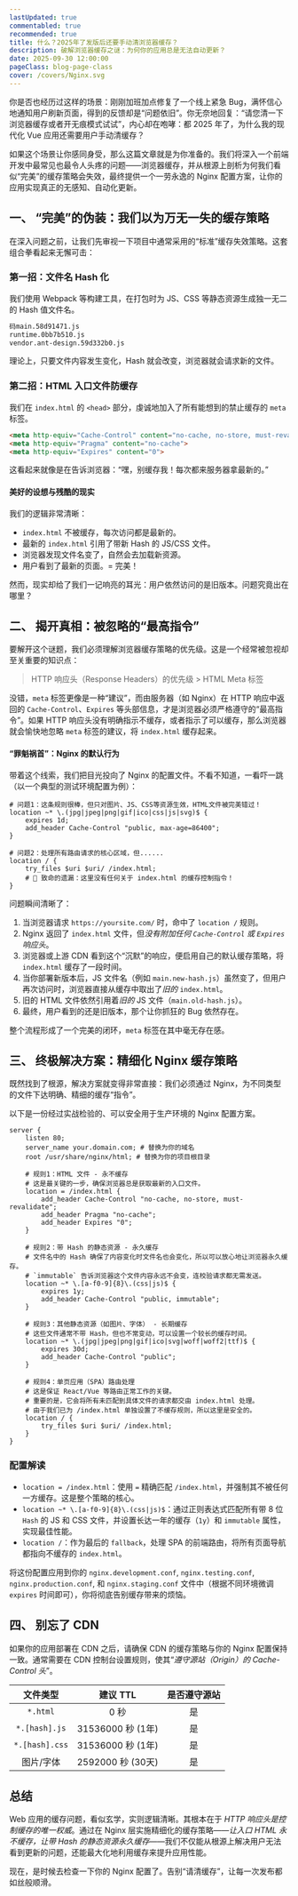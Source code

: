 ```yaml
---
lastUpdated: true
commentabled: true
recommended: true
title: 什么？2025年了发版后还要手动清浏览器缓存？
description: 破解浏览器缓存之谜：为何你的应用总是无法自动更新？
date: 2025-09-30 12:00:00 
pageClass: blog-page-class
cover: /covers/Nginx.svg
---
```



你是否也经历过这样的场景：刚刚加班加点修复了一个线上紧急 Bug，满怀信心地通知用户刷新页面，得到的反馈却是“问题依旧”。你无奈地回复：“请您清一下浏览器缓存或者开无痕模式试试”，内心却在咆哮：都 2025 年了，为什么我的现代化 Vue 应用还需要用户手动清缓存？

如果这个场景让你感同身受，那么这篇文章就是为你准备的。我们将深入一个前端开发中最常见也最令人头疼的问题——浏览器缓存，并从根源上剖析为何我们看似“完美”的缓存策略会失效，最终提供一个一劳永逸的 Nginx 配置方案，让你的应用实现真正的无感知、自动化更新。

## 一、 “完美”的伪装：我们以为万无一失的缓存策略 ##

在深入问题之前，让我们先审视一下项目中通常采用的“标准”缓存失效策略。这套组合拳看起来无懈可击：

### 第一招：文件名 Hash 化 ##

我们使用 Webpack 等构建工具，在打包时为 JS、CSS 等静态资源生成独一无二的 Hash 值文件名。

```bash
码main.58d91471.js
runtime.0bb7b510.js
vendor.ant-design.59d332b0.js
```

理论上，只要文件内容发生变化，Hash 就会改变，浏览器就会请求新的文件。

### 第二招：HTML 入口文件防缓存 ###

我们在 `index.html` 的 `<head>` 部分，虔诚地加入了所有能想到的禁止缓存的 `meta` 标签。

```html
<meta http-equiv="Cache-Control" content="no-cache, no-store, must-revalidate">
<meta http-equiv="Pragma" content="no-cache">
<meta http-equiv="Expires" content="0">
```

这看起来就像是在告诉浏览器：“嘿，别缓存我！每次都来服务器拿最新的。”

#### 美好的设想与残酷的现实 ####

我们的逻辑非常清晰：

- `index.html` 不被缓存，每次访问都是最新的。
- 最新的 `index.html` 引用了带新 Hash 的 JS/CSS 文件。
- 浏览器发现文件名变了，自然会去加载新资源。
- 用户看到了最新的页面。= 完美！

然而，现实却给了我们一记响亮的耳光：用户依然访问的是旧版本。问题究竟出在哪里？

## 二、 揭开真相：被忽略的“最高指令” ##

要解开这个谜题，我们必须理解浏览器缓存策略的优先级。这是一个经常被忽视却至关重要的知识点：

> HTTP 响应头（Response Headers）的优先级 > HTML Meta 标签

没错，`meta` 标签更像是一种“建议”，而由服务器（如 Nginx）在 HTTP 响应中返回的 `Cache-Control`、`Expires` 等头部信息，才是浏览器必须严格遵守的“最高指令”。如果 HTTP 响应头没有明确指示不缓存，或者指示了可以缓存，那么浏览器就会愉快地忽略 `meta` 标签的建议，将 `index.html` 缓存起来。

#### “罪魁祸首”：Nginx 的默认行为 ####

带着这个线索，我们把目光投向了 Nginx 的配置文件。不看不知道，一看吓一跳（以一个典型的测试环境配置为例）：

```nginx
# 问题1：这条规则很棒，但只对图片、JS、CSS等资源生效，HTML文件被完美错过！
location ~* \.(jpg|jpeg|png|gif|ico|css|js|svg)$ {
    expires 1d;
    add_header Cache-Control "public, max-age=86400";
}

# 问题2：处理所有路由请求的核心区域，但......
location / {
    try_files $uri $uri/ /index.html;
    # 🔴 致命的遗漏：这里没有任何关于 index.html 的缓存控制指令！
}
```

问题瞬间清晰了：

1. 当浏览器请求 `https://yoursite.com/` 时，命中了 `location /` 规则。
2. Nginx 返回了 `index.html` 文件，但*没有附加任何 `Cache-Control` 或 `Expires` 响应头*。
3. 浏览器或上游 CDN 看到这个“沉默”的响应，便启用自己的默认缓存策略，将 `index.html` 缓存了一段时间。
4. 当你部署新版本后，JS 文件名（例如 `main.new-hash.js`）虽然变了，但用户再次访问时，浏览器直接从缓存中取出了*旧的* `index.html`。
5. 旧的 HTML 文件依然引用着*旧的* JS 文件（`main.old-hash.js`）。
6. 最终，用户看到的还是旧版本，那个让你抓狂的 Bug 依然存在。

整个流程形成了一个完美的闭环，`meta` 标签在其中毫无存在感。

## 三、 终极解决方案：精细化 Nginx 缓存策略 ##

既然找到了根源，解决方案就变得非常直接：我们必须通过 Nginx，为不同类型的文件下达明确、精细的缓存“指令”。

以下是一份经过实战检验的、可以安全用于生产环境的 Nginx 配置方案。

```nginx
server {
    listen 80;
    server_name your.domain.com; # 替换为你的域名
    root /usr/share/nginx/html; # 替换为你的项目根目录

    # 规则1：HTML 文件 - 永不缓存
    # 这是最关键的一步，确保浏览器总是获取最新的入口文件。
    location = /index.html {
        add_header Cache-Control "no-cache, no-store, must-revalidate";
        add_header Pragma "no-cache";
        add_header Expires "0";
    }

    # 规则2：带 Hash 的静态资源 - 永久缓存
    # 文件名中的 Hash 确保了内容变化时文件名也会变化，所以可以放心地让浏览器永久缓存。
    # `immutable` 告诉浏览器这个文件内容永远不会变，连校验请求都无需发送。
    location ~* \.[a-f0-9]{8}\.(css|js)$ {
        expires 1y;
        add_header Cache-Control "public, immutable";
    }

    # 规则3：其他静态资源（如图片、字体） - 长期缓存
    # 这些文件通常不带 Hash，但也不常变动，可以设置一个较长的缓存时间。
    location ~* \.(jpg|jpeg|png|gif|ico|svg|woff|woff2|ttf)$ {
        expires 30d;
        add_header Cache-Control "public";
    }

    # 规则4：单页应用（SPA）路由处理
    # 这是保证 React/Vue 等路由正常工作的关键。
    # 重要的是，它会将所有未匹配到具体文件的请求都交由 index.html 处理。
    # 由于我们已为 /index.html 单独设置了不缓存规则，所以这里是安全的。
    location / {
        try_files $uri $uri/ /index.html;
    }
}
```

### 配置解读 ###

- `location = /index.html`：使用 `=` 精确匹配 `/index.html`，并强制其不被任何一方缓存。这是整个策略的核心。
- `location ~* \.[a-f0-9]{8}\.(css|js)$`：通过正则表达式匹配所有带 8 位 `Hash` 的 JS 和 CSS 文件，并设置长达一年的缓存（`1y`）和 `immutable` 属性，实现最佳性能。
- `location /`：作为最后的 `fallback`，处理 SPA 的前端路由，将所有页面导航都指向不缓存的 `index.html`。

将这份配置应用到你的 `nginx.development.conf`, `nginx.testing.conf`, `nginx.production.conf`, 和 `nginx.staging.conf` 文件中（根据不同环境微调 `expires` 时间即可），你将彻底告别缓存带来的烦恼。

## 四、 别忘了 CDN ##

如果你的应用部署在 CDN 之后，请确保 CDN 的缓存策略与你的 Nginx 配置保持一致。通常需要在 CDN 控制台设置规则，使其“*遵守源站（Origin）的 Cache-Control 头*”。

|  文件类型   |      建议 TTL |    是否遵守源站 |
| :-----------: | :-----------: | :-----------: |
| `*.html` | 0 秒 | 是 |
| `*.[hash].js` | 31536000 秒 (1年) | 是 |
| `*.[hash].css` | 31536000 秒 (1年) | 是 |
| 图片/字体 | 2592000 秒 (30天) | 是 |

## 总结 ##

Web 应用的缓存问题，看似玄学，实则逻辑清晰。其根本在于 *HTTP 响应头是控制缓存的唯一权威*。通过在 Nginx 层实施精细化的缓存策略——*让入口 HTML 永不缓存，让带 Hash 的静态资源永久缓存*——我们不仅能从根源上解决用户无法看到更新的问题，还能最大化地利用缓存来提升应用性能。

现在，是时候去检查一下你的 Nginx 配置了。告别“请清缓存”，让每一次发布都如丝般顺滑。
